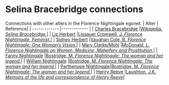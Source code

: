 # Selina Bracebridge connections
Connections with other alters in the Florence Nightingale egonet.
| Alter  | Reference|
| ------------- |------------- |
| [Charles Bracebridge](https://github.com/altealo/CharlesBracebridge/blob/master/README.md)  |[Wikipedia. *Selina Bracebridge.*](https://en.wikipedia.org/wiki/Selina_Bracebridge)|
| [Liz Herbert](https://github.com/altealo/LizHerbert/blob/master/README.md)  |[Lissauer Cromwell, J. *Florence Nightingale, Feminist.*](https://books.google.co.uk/books?id=7SEiqxGoxmMC&pg=PA103&lpg=PA103&dq=SELINA+BRACEBRIDGE+LIZ+HERBERT&source=bl&ots=xhmxZlnWrC&sig=ACfU3U3ToZ3BvPN9j5YFfn-cOAiX1vzHTw&hl=en&sa=X&ved=2ahUKEwjK1O3Tp9HnAhXErHEKHSwcA1gQ6AEwAHoECAcQAQ#v=onepage&q=SELINA%20BRACEBRIDGE%20LIZ%20HERBERT&f=false)|
| [Sidney Herbert](https://github.com/altealo/SidneyHerbert/blob/master/README.md)  |[Vaughan Cole, B. *Florence Nightingale: One Woman’s Vision.*](http://files.lib.byu.edu/exhibits/nightingale/downloads/HouseofLearningLecture.pdf)|
| [Mary Clarke/Mohl](https://github.com/altealo/MaryClarke/blob/master/README.md)  |[McDonald, L. *Florence Nightingale on Women, Medicine, Midwifery and Prostitution.*](https://books.google.co.uk/books?id=Yuh0CwAAQBAJ&pg=PR11&lpg=PR11&)|
| [Fanny Nightingale](https://github.com/altealo/FannyNightingale/blob/master/README.md)  |[Bostridge, M. *Florence Nightingale: The woman and her legend.*](https://books.google.co.uk/books?id=OsCiBgAAQBAJ&lpg=PR334&pg=PP1#v=onepage&q&f=false)|
| [William Nightingale](https://github.com/altealo/WilliamNightingale/blob/master/README.md)  |[Bostridge, M. *Florence Nightingale: The woman and her legend.*](https://books.google.co.uk/books?id=OsCiBgAAQBAJ&lpg=PR334&pg=PP1#v=onepage&q&f=false)|
| [Parthenope Nightingale](https://github.com/altealo/ParthenopeNightingale/blob/master/README.md)|[Bostridge, M. *Florence Nightingale: The woman and her legend.*](https://books.google.co.uk/books?id=OsCiBgAAQBAJ&lpg=PR334&pg=PP1#v=onepage&q&f=false)|
| [Henry Reeve](https://github.com/altealo/HenryReeve/blob/master/README.md)  |[Laughton, J.K. *Memoirs of the life and correspondence of Henry Reeve*](https://archive.org/details/memoirslifeandc01reevgoog/page/n9/mode/2up)|
